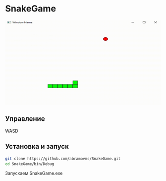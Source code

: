 # SnakeGame

![show](Image/present.gif)

## Управление
WASD

## Установка и запуск

```sh
git clone https://github.com/abramovms/SnakeGame.git
cd SnakeGame/bin/Debug
```
Запускаем SnakeGame.exe


